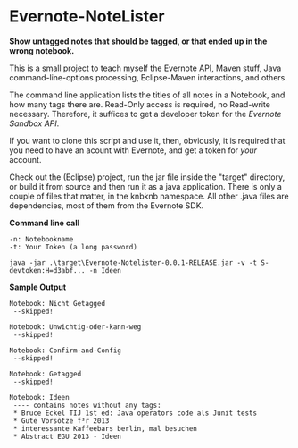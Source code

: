 Evernote-NoteLister
===================

**Show untagged notes that should be tagged, or that ended up in the wrong notebook.**

This is a small project to teach myself the Evernote API, Maven stuff, Java command-line-options processing, Eclipse-Maven interactions, and others.

The command line application lists the titles of all notes in a Notebook, and how many tags there are. 
Read-Only access is required, no Read-write necessary.
Therefore, it suffices to get a developer token for the *Evernote Sandbox API*. 


If you want to clone this script and use it, then, obviously, 
it is required that you need to have an acount with Evernote, and get a token for *your* account.



Check out the (Eclipse) project, run the jar file inside the "target" directory, or build it from source and then run it as a java application.
There is only a couple of files that matter, in the knbknb namespace. All other .java files are dependencies, most of them from the Evernote SDK.


**Command line call**

    -n: Notebookname
    -t: Your Token (a long password)

    java -jar .\target\Evernote-Notelister-0.0.1-RELEASE.jar -v -t S-devtoken:H=d3abf... -n Ideen

**Sample Output**
    
    Notebook: Nicht Getagged
     --skipped!
    
    Notebook: Unwichtig-oder-kann-weg
     --skipped!
    
    Notebook: Confirm-and-Config
     --skipped!
    
    Notebook: Getagged
     --skipped!
    
    Notebook: Ideen
     ---- contains notes without any tags:
     * Bruce Eckel TIJ 1st ed: Java operators code als Junit tests
     * Gute Vorsõtze f³r 2013
     * interessante Kaffeebars berlin, mal besuchen
     * Abstract EGU 2013 - Ideen
